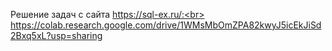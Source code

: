 Решение задач с сайта https://sql-ex.ru/:<br>
https://colab.research.google.com/drive/1WMsMbOmZPA82kwyJ5icEkJiSd2Bxq5xL?usp=sharing